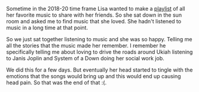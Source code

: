 Sometime in the 2018-20 time frame Lisa wanted to make a [playlist](https://github.com/Sobieck/memories-of-lisa-rae-mitchell-phd/blob/main/lisas%20documents/lisa%20made%20playlist%20for%20mary.md) of all her favorite music to share with her friends. So she sat down in the sun room and asked me to find music that she loved. She hadn't listened to music in a long time at that point. 

So we just sat together listening to music and she was so happy. Telling me all the stories that the music made her remember. I remember he specifically telling me about loving to drive the roads around Ukiah listening to Janis Joplin and System of a Down doing her social work job. 

We did this for a few days. But eventually her head started to tingle with the emotions that the songs would bring up and this would end up causing head pain. So that was the end of that :(.